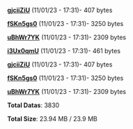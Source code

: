[**gjciiZiU**](/data/gjciiZiU.txt) (11/01/23 - 17:31)- 407 bytes

[**fSKn5gs0**](/data/fSKn5gs0.txt) (11/01/23 - 17:31)- 3250 bytes

[**uBhWr7YK**](/data/uBhWr7YK.txt) (11/01/23 - 17:31)- 2309 bytes

[**i3Ux0qmU**](/data/i3Ux0qmU.txt) (11/01/23 - 17:31)- 461 bytes

[**gjciiZiU**](/data/gjciiZiU.txt) (11/01/23 - 17:31)- 407 bytes

[**fSKn5gs0**](/data/fSKn5gs0.txt) (11/01/23 - 17:31)- 3250 bytes

[**uBhWr7YK**](/data/uBhWr7YK.txt) (11/01/23 - 17:31)- 2309 bytes

**Total Datas**: 3830

**Total Size**: 23.94 MB / 23.9 MB